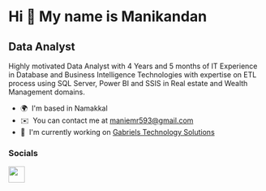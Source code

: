 Hi 👋 My name is Manikandan
===========================

Data Analyst
------------

Highly motivated Data Analyst with 4 Years and 5 months of IT Experience in Database and Business Intelligence Technologies with expertise on ETL process using SQL Server, Power BI and SSIS in Real estate and Wealth Management domains.

* 🌍  I'm based in Namakkal
* ✉️  You can contact me at [maniemr593@gmail.com](mailto:maniemr593@gmail.com)
* 🚀  I'm currently working on [Gabriels Technology Solutions](http://www.gabriels.net/)


### Socials

<p align="left"> <a href="https://www.linkedin.com/in/manikandan-P1212" target="_blank" rel="noreferrer"><img src="https://raw.githubusercontent.com/danielcranney/readme-generator/main/public/icons/socials/linkedin.svg" width="32" height="32" /></a></p>
